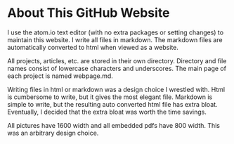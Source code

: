 # About This GitHub Website

I use the atom.io text editor (with no extra packages or setting changes) to maintain this website. I write all files in markdown. The markdown files are automatically converted to html when viewed as a website.

All projects, articles, etc. are stored in their own directory. Directory and file names consist of lowercase characters and underscores. The main page of each project is named webpage.md.

Writing files in html or markdown was a design choice I wrestled with. Html is cumbersome to write, but it gives the most elegant file. Markdown is simple to write, but the resulting auto converted html file has extra bloat. Eventually, I decided that the extra bloat was worth the time savings.

All pictures have 1600 width and all embedded pdfs have 800 width. This was an arbitrary design choice.
